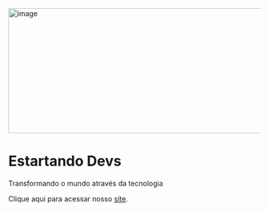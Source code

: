 <img width="800" height="250" alt="image" src="https://user-images.githubusercontent.com/38158476/164240539-b0d0707a-120d-408a-abc5-4b8d9af46a0e.png">

# Estartando Devs

Transformando o mundo através da tecnologia

Clique aqui para acessar nosso [site](https://www.estartandodevs.com.br/).